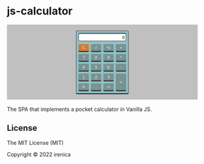 # js-calculator

![](docs/screenshot.png)

The SPA that implements a pocket calculator in Vanilla JS.

## License

The MIT License (MIT)

Copyright &copy; 2022 irenica
